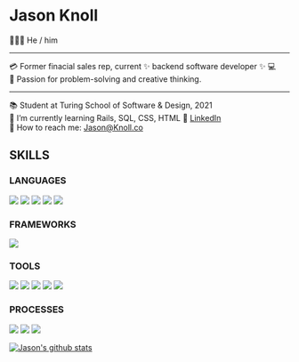 <!--
**JasonPKnoll/JasonPKnoll** is a ✨ _special_ ✨ repository because its `README.md` (this file) appears on your GitHub profile.

Here are some ideas to get you started:

- 🔭 I’m currently working on ...
- 🌱 I’m currently learning ...
- 👯 I’m looking to collaborate on ...
- 🤔 I’m looking for help with ...
- 💬 Ask me about ...
- 📫 How to reach me: ...
- 😄 Pronouns: ...
- ⚡ Fun fact: ...
-->

# Jason Knoll
🙋🏻‍♂️ He / him <br />


*** *** ***
💳 Former finacial sales rep, current ✨ backend software developer ✨ 💻<br/>
🧠  Passion for problem-solving and creative thinking.<br/>
*** *** ***
📚  Student at Turing School of Software & Design, 2021<br/>
🌱  I’m currently learning Rails, SQL, CSS, HTML
🔎  [LinkedIn](https://www.linkedin.com/in/jason-p-knoll/)</br>
📧 How to reach me: Jason@Knoll.co</br>


## SKILLS
### LANGUAGES
<p>
  <img src="https://img.shields.io/badge/ruby%20-A71414.svg?&style=for-the-badge&logo=ruby&logoColor=white" />
  <img src="https://img.shields.io/badge/html5%20-9A2779.svg?&style=for-the-badge&logo=html5&logoColor=white" />
  <img src="https://img.shields.io/badge/css3%20-614387.svg?&style=for-the-badge&logo=css3&logoColor=white" />
  <img src="https://img.shields.io/badge/SQL%20-324B77.svg?style=for-the-badge&logo=SQL&logoColor=white" />
  <img src="https://img.shields.io/badge/ActiveRecord%20-2F4858.svg?&style=for-the-badge&logo=ActiveRecord&logoColor=white" />
</p>

### FRAMEWORKS
<p>
  <img src="https://img.shields.io/badge/rails%20-A71414.svg?&style=for-the-badge&logo=rails&logoColor=white" />
</p>

### TOOLS 
<p>
  <img src="https://img.shields.io/badge/rspec%20-A71414.svg?&style=for-the-badge&logo=rspec&logoColor=white" />
  <img src="https://img.shields.io/badge/Postgres%20-9A2779.svg?&style=for-the-badge&logo=Postgres&logoColor=white" />
  <img src="https://img.shields.io/badge/heroku%20-614387.svg?&style=for-the-badge&logo=heroku&logoColor=white" />
  <img src="https://img.shields.io/badge/Postico%20-324B77.svg?&style=for-the-badge&logo=Postico&logoColor=white" />
  <img src="https://img.shields.io/badge/Git%20-2F4858.svg?&style=for-the-badge&logo=Git&logoColor=white" />
</p>

### PROCESSES
<p>
  <img src="https://img.shields.io/badge/OOP%20-A71414.svg?&style=for-the-badge&logo=OOP&logoColor=white" />
  <img src="https://img.shields.io/badge/TDD%20-9A2779.svg?&style=for-the-badge&logo=TDD&logoColor=white" />
  <img src="https://img.shields.io/badge/MVC%20-614387.svg?&style=for-the-badge&logo=MVC&logoColor=white" />
</p>

[![Jason's github stats](https://github-readme-stats.vercel.app/api?username=jasonpknoll)](https://github.com/jasonpknoll/github-readme-stats)
